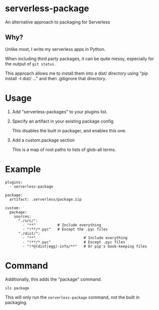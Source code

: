 # serverless-package
An alternative approach to packaging for Serverless

## Why?

Unlike most, I write my serverless apps in Python.

When including third party packages, it can be quite messy, especially for the output of `git status`.

This approach allows me to install them into a dist/ directory using "pip install -t dist/ ..." and then .gitignore that directory.

# Usage

1. Add "serverless-packages" to your plugins list.

1. Specify an artifact in your existing package config

   This disables the built in packager, and enables this one.

1. Add a custom.package section

   This is a map of root paths to lists of glob-all terms.
   
# Example

```
plugins:
  - serverless-package

package:
  artifact: .serverless/package.zip

custom:
  package:
    sources:
      "./src/":
        - "**"          # Include everything
        - "!**/*.pyc"   # Except the .pyc files
      "./dist/":
        - "**"                      # Include everything
        - "!**/*.pyc"               # Except .pyc files 
        - "!*@(dist|egg)-info/**"   # Or pip's book-keeping files
```

# Command

Additionally, this adds the "package" command.

```
sls package
```

This will only run the `serverless-package` command, not the built in packaging.
